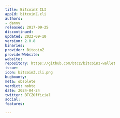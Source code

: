 ```yaml
---
title: BitcoinZ CLI
appId: bitcoinZ.cli
authors:
- danny
released: 2017-09-25
discontinued: 
updated: 2022-09-10
version: 2.0.8
binaries: 
provider: BitcoinZ
providerWebsite: 
website: 
repository: https://github.com/btcz/bitcoinz-wallet
issue: 
icon: bitcoinZ.cli.png
bugbounty: 
meta: obsolete
verdict: nobtc
date: 2024-04-24
twitter: BTCZOfficial
social: 
features: 

---
```


